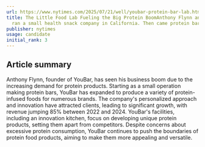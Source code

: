 ```yaml
---
url: https://www.nytimes.com/2025/07/21/well/youbar-protein-bar-lab.html
title: The Little Food Lab Fueling the Big Protein BoomAnthony Flynn and his family
  ran a small health snack company in California. Then came protein bar mania.
publisher: nytimes
usage: candidate
initial_rank: 3
---
```

## Article summary
Anthony Flynn, founder of YouBar, has seen his business boom due to the increasing demand for protein products. Starting as a small operation making protein bars, YouBar has expanded to produce a variety of protein-infused foods for numerous brands. The company's personalized approach and innovation have attracted clients, leading to significant growth, with revenue jumping 85% between 2022 and 2024. YouBar's facilities, including an innovation kitchen, focus on developing unique protein products, setting them apart from competitors. Despite concerns about excessive protein consumption, YouBar continues to push the boundaries of protein food products, aiming to make them more appealing and versatile.
